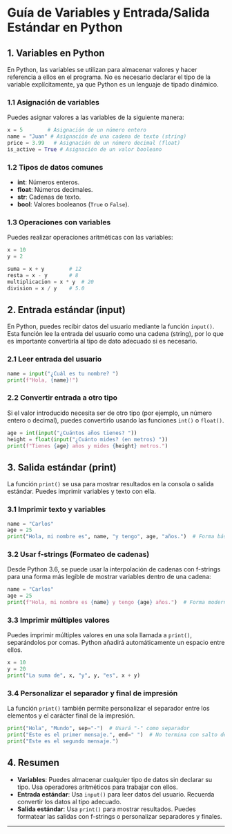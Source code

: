 
# Guía de Variables y Entrada/Salida Estándar en Python

## 1. Variables en Python

En Python, las variables se utilizan para almacenar valores y hacer referencia a ellos en el programa. No es necesario declarar el tipo de la variable explícitamente, ya que Python es un lenguaje de tipado dinámico.

### 1.1 Asignación de variables

Puedes asignar valores a las variables de la siguiente manera:

```python
x = 5        # Asignación de un número entero
name = "Juan" # Asignación de una cadena de texto (string)
price = 3.99   # Asignación de un número decimal (float)
is_active = True # Asignación de un valor booleano
```

### 1.2 Tipos de datos comunes

- **int**: Números enteros.
- **float**: Números decimales.
- **str**: Cadenas de texto.
- **bool**: Valores booleanos (`True` o `False`).

### 1.3 Operaciones con variables

Puedes realizar operaciones aritméticas con las variables:

```python
x = 10
y = 2

suma = x + y        # 12
resta = x - y       # 8
multiplicacion = x * y  # 20
division = x / y    # 5.0
```

## 2. Entrada estándar (input)

En Python, puedes recibir datos del usuario mediante la función `input()`. Esta función lee la entrada del usuario como una cadena (string), por lo que es importante convertirla al tipo de dato adecuado si es necesario.

### 2.1 Leer entrada del usuario

```python
name = input("¿Cuál es tu nombre? ")
print(f"Hola, {name}!")
```

### 2.2 Convertir entrada a otro tipo

Si el valor introducido necesita ser de otro tipo (por ejemplo, un número entero o decimal), puedes convertirlo usando las funciones `int()` o `float()`.

```python
age = int(input("¿Cuántos años tienes? "))
height = float(input("¿Cuánto mides? (en metros) "))
print(f"Tienes {age} años y mides {height} metros.")
```

## 3. Salida estándar (print)

La función `print()` se usa para mostrar resultados en la consola o salida estándar. Puedes imprimir variables y texto con ella.

### 3.1 Imprimir texto y variables

```python
name = "Carlos"
age = 25
print("Hola, mi nombre es", name, "y tengo", age, "años.")  # Forma básica
```

### 3.2 Usar f-strings (Formateo de cadenas)

Desde Python 3.6, se puede usar la interpolación de cadenas con f-strings para una forma más legible de mostrar variables dentro de una cadena:

```python
name = "Carlos"
age = 25
print(f"Hola, mi nombre es {name} y tengo {age} años.")  # Forma moderna
```

### 3.3 Imprimir múltiples valores

Puedes imprimir múltiples valores en una sola llamada a `print()`, separándolos por comas. Python añadirá automáticamente un espacio entre ellos.

```python
x = 10
y = 20
print("La suma de", x, "y", y, "es", x + y)
```

### 3.4 Personalizar el separador y final de impresión

La función `print()` también permite personalizar el separador entre los elementos y el carácter final de la impresión.

```python
print("Hola", "Mundo", sep="-")  # Usará "-" como separador
print("Este es el primer mensaje.", end=" ")  # No termina con salto de línea
print("Este es el segundo mensaje.")
```

## 4. Resumen

- **Variables**: Puedes almacenar cualquier tipo de datos sin declarar su tipo. Usa operadores aritméticos para trabajar con ellos.
- **Entrada estándar**: Usa `input()` para leer datos del usuario. Recuerda convertir los datos al tipo adecuado.
- **Salida estándar**: Usa `print()` para mostrar resultados. Puedes formatear las salidas con f-strings o personalizar separadores y finales.

---
